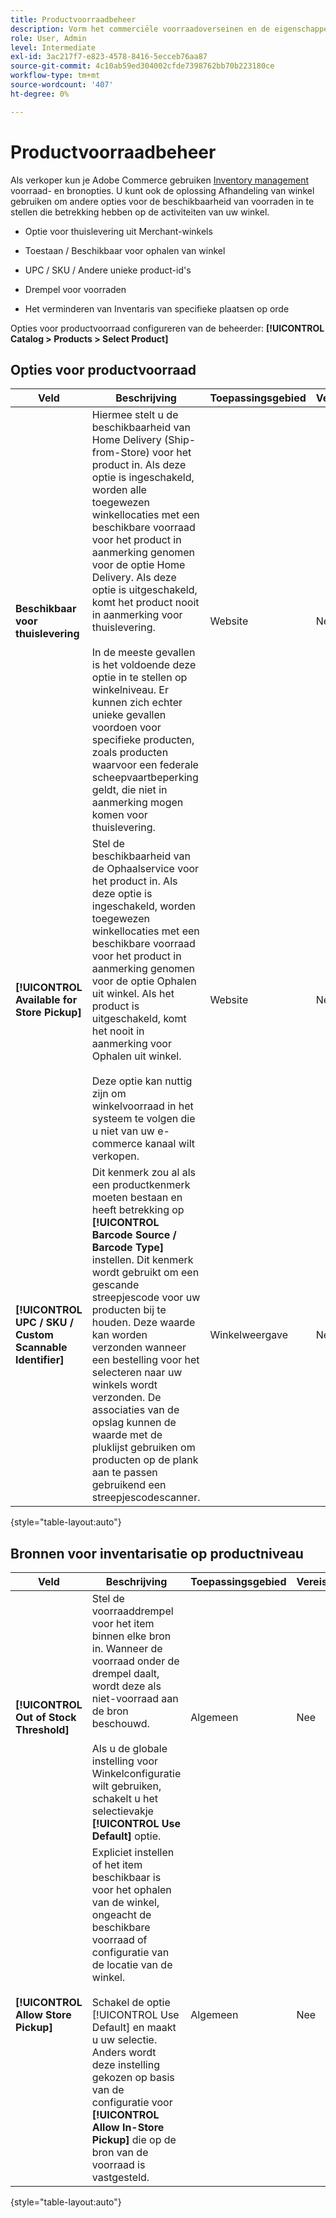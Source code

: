 ```yaml
---
title: Productvoorraadbeheer
description: Vorm het commerciële voorraadoverseinen en de eigenschappen beschikbaar aan klanten.
role: User, Admin
level: Intermediate
exl-id: 3ac217f7-e823-4578-8416-5ecceb76aa87
source-git-commit: 4c10ab59ed304002cfde7398762bb70b223180ce
workflow-type: tm+mt
source-wordcount: '407'
ht-degree: 0%

---
```


# Productvoorraadbeheer

Als verkoper kun je Adobe Commerce gebruiken [Inventory management](https://docs.magento.com/user-guide/catalog/inventory-management.html) voorraad- en bronopties. U kunt ook de oplossing Afhandeling van winkel gebruiken om andere opties voor de beschikbaarheid van voorraden in te stellen die betrekking hebben op de activiteiten van uw winkel.

- Optie voor thuislevering uit Merchant-winkels

- Toestaan / Beschikbaar voor ophalen van winkel

- UPC / SKU / Andere unieke product-id&#39;s

- Drempel voor voorraden

- Het verminderen van Inventaris van specifieke plaatsen op orde

Opties voor productvoorraad configureren van de beheerder: **[!UICONTROL Catalog > Products > Select Product]**

## **Opties voor productvoorraad**

| **Veld** | **Beschrijving** | **Toepassingsgebied** | **Vereist** |
|----------------------------------------------------------|----------------------------------------------------------------------------------------------------------------------------------------------------------------------------------------------------------------------------------------------------------------------------------------------------------------------------------------------------------------------------------------------------------------------------------------------------------------------------------------------------------------------------------------------------------------|------------|--------------|
| **Beschikbaar voor thuislevering** | Hiermee stelt u de beschikbaarheid van Home Delivery (Ship-from-Store) voor het product in. Als deze optie is ingeschakeld, worden alle toegewezen winkellocaties met een beschikbare voorraad voor het product in aanmerking genomen voor de optie Home Delivery. Als deze optie is uitgeschakeld, komt het product nooit in aanmerking voor thuislevering.</br></br>In de meeste gevallen is het voldoende deze optie in te stellen op winkelniveau. Er kunnen zich echter unieke gevallen voordoen voor specifieke producten, zoals producten waarvoor een federale scheepvaartbeperking geldt, die niet in aanmerking mogen komen voor thuislevering. | Website | Nee |
| **[!UICONTROL Available for Store Pickup]** | Stel de beschikbaarheid van de Ophaalservice voor het product in. Als deze optie is ingeschakeld, worden toegewezen winkellocaties met een beschikbare voorraad voor het product in aanmerking genomen voor de optie Ophalen uit winkel. Als het product is uitgeschakeld, komt het nooit in aanmerking voor Ophalen uit winkel.</br></br>Deze optie kan nuttig zijn om winkelvoorraad in het systeem te volgen die u niet van uw e-commerce kanaal wilt verkopen. | Website | Nee |
| **[!UICONTROL UPC / SKU / Custom Scannable Identifier]** | Dit kenmerk zou al als een productkenmerk moeten bestaan en heeft betrekking op **[!UICONTROL Barcode Source / Barcode Type]** instellen. Dit kenmerk wordt gebruikt om een gescande streepjescode voor uw producten bij te houden. Deze waarde kan worden verzonden wanneer een bestelling voor het selecteren naar uw winkels wordt verzonden. De associaties van de opslag kunnen de waarde met de pluklijst gebruiken om producten op de plank aan te passen gebruikend een streepjescodescanner. | Winkelweergave | Nee |

{style="table-layout:auto"}

## Bronnen voor inventarisatie op productniveau

| **Veld** | **Beschrijving** | **Toepassingsgebied** | **Vereist** |
|-----------------------------------------|------------------------------------------------------------------------------------------------------------------------------------------------------------------------------------------------------------------------------------------------------------------------------------------------------------------------------------------------------------------------------------------------------|-----------|--------------|
| **[!UICONTROL Out of Stock Threshold]** | Stel de voorraaddrempel voor het item binnen elke bron in. Wanneer de voorraad onder de drempel daalt, wordt deze als niet-voorraad aan de bron beschouwd.</br></br>Als u de globale instelling voor Winkelconfiguratie wilt gebruiken, schakelt u het selectievakje **[!UICONTROL Use Default]** optie. | Algemeen | Nee |
| **[!UICONTROL Allow Store Pickup]** | Expliciet instellen of het item beschikbaar is voor het ophalen van de winkel, ongeacht de beschikbare voorraad of configuratie van de locatie van de winkel.</br></br> Schakel de optie [!UICONTROL Use Default] en maakt u uw selectie. Anders wordt deze instelling gekozen op basis van de configuratie voor **[!UICONTROL Allow In-Store Pickup]** die op de bron van de voorraad is vastgesteld. | Algemeen | Nee |

{style="table-layout:auto"}


